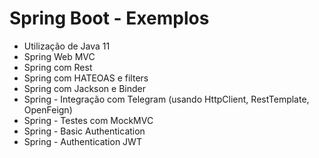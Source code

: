 # Spring Boot - Exemplos
- Utilização de Java 11
- Spring Web MVC
- Spring com Rest
- Spring com HATEOAS e filters
- Spring com Jackson e Binder
- Spring - Integração com Telegram (usando HttpClient, RestTemplate, OpenFeign)
- Spring - Testes com MockMVC
- Spring - Basic Authentication
- Spring - Authentication JWT
